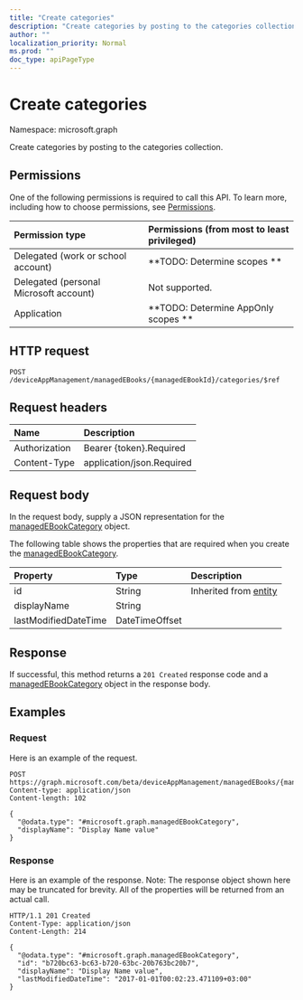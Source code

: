 ```yaml
---
title: "Create categories"
description: "Create categories by posting to the categories collection."
author: ""
localization_priority: Normal
ms.prod: ""
doc_type: apiPageType
---
```


# Create categories

Namespace: microsoft.graph

Create categories by posting to the categories collection.

## Permissions
One of the following permissions is required to call this API. To learn more, including how to choose permissions, see [Permissions](/concepts/permissions-reference.md).

|Permission type|Permissions (from most to least privileged)|
|:---|:---|
|Delegated (work or school account)|**TODO: Determine scopes **|
|Delegated (personal Microsoft account)|Not supported.|
|Application|**TODO: Determine AppOnly scopes **|

## HTTP request
<!-- {
  "blockType": "ignored"
}
-->
``` http
POST /deviceAppManagement/managedEBooks/{managedEBookId}/categories/$ref
```

## Request headers
|Name|Description|
|:---|:---|
|Authorization|Bearer {token}.Required|
|Content-Type|application/json.Required|

## Request body
In the request body, supply a JSON representation for the [managedEBookCategory](../resources/managedebookcategory.md) object.

The following table shows the properties that are required when you create the [managedEBookCategory](../resources/managedebookcategory.md).

|Property|Type|Description|
|:---|:---|:---|
|id|String| Inherited from [entity](../resources/entity.md)|
|displayName|String||
|lastModifiedDateTime|DateTimeOffset||



## Response
If successful, this method returns a `201 Created` response code and a [managedEBookCategory](../resources/managedebookcategory.md) object in the response body.

## Examples

### Request
Here is an example of the request.
<!-- {
  "blockType": "request",
  "name": "create_managedebookcategory_from_"
}
-->
``` http
POST https://graph.microsoft.com/beta/deviceAppManagement/managedEBooks/{managedEBookId}/categories
Content-type: application/json
Content-length: 102

{
  "@odata.type": "#microsoft.graph.managedEBookCategory",
  "displayName": "Display Name value"
}
```

### Response
Here is an example of the response. Note: The response object shown here may be truncated for brevity. All of the properties will be returned from an actual call.
<!-- {
  "blockType": "response",
  "truncated": true,
  "@odata.type": "microsoft.graph.managedebookcategory"
}
-->
``` http
HTTP/1.1 201 Created
Content-Type: application/json
Content-Length: 214

{
  "@odata.type": "#microsoft.graph.managedEBookCategory",
  "id": "b720bc63-bc63-b720-63bc-20b763bc20b7",
  "displayName": "Display Name value",
  "lastModifiedDateTime": "2017-01-01T00:02:23.471109+03:00"
}
```

